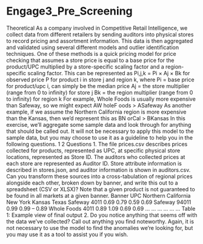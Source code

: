 # Engage3_Pre_Screening
Theoretical As a company involved in Competitive Retail Intelligence, we collect data from different retailers by sending auditors into physical stores to record pricing and assortment information. This data is then aggregated and validated using several different models and outlier identification techniques. One of these methods is a quick pricing model for price checking that assumes a store price is equal to a base price for the product/UPC multiplied by a store-specific scaling factor and a region-specific scaling factor. This can be represented as Pi,j,k = Pi × Aj × Bk for observed price P for product i in store j and region k, where Pi = base price for product/upc i, can simply be the median price Aj = the store multiplier (range from 0 to infinity) for store j Bk = the region multiplier (range from 0 to infinity) for region k  For example, Whole Foods is usually more expensive than Safeway, so we might expect  AW holeF oods > ASafeway  As another example, if we assume the Northern California region is more expensive than the Kansas, then we’d represent this as  BN orCal > BKansas  In this exercise, we’ll aggregate some sample data and look through for anything that should be called out. It will not be necessary to apply this model to the sample data, but you may choose to use it as a guideline to help you in the following questions.  1  2 Questions 1. The file prices.csv describes prices collected for products, represented as UPC, at specific physical store locations, represented as Store ID. The auditors who collected prices at each store are represented as Auditor ID. Store attribute information is described in stores.json, and auditor information is shown in auditors.csv. Can you transform these sources into a cross-tabulation of regional prices alongside each other, broken down by banner, and write this out to a spreadsheet (CSV or XLSX)? Note that a given product is not guaranteed to be found in all markets at a given banner. Banner UPC Northern California New York Kansas Texas Safeway 4011 0.69 0.79 0.59 0.69 Safeway 94011 0.99 0.99 – 0.89 Whole Foods 4011 0.89 1.09 0.69 0.69 ... ... ... ... ... ...  Table 1: Example view of final output  2. Do you notice anything that seems off with the data we’ve collected? Call out anything you find noteworthy. Again, it is not necessary to use the model to find the anomalies we’re looking for, but you may use it as a tool to assist you if you wish.
